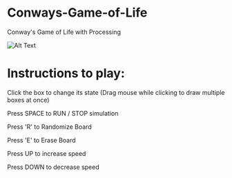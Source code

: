 # Conways-Game-of-Life
Conway's Game of Life with Processing

![Alt Text](https://im2.ezgif.com/tmp/ezgif-2-b92b1bcbc4d2.gif)

# Instructions to play:

  Click the box to change its state (Drag mouse while clicking to draw multiple boxes at once) 

  Press SPACE to RUN / STOP simulation

  Press 'R' to Randomize Board

  Press 'E' to Erase Board

  Press UP to increase speed

  Press DOWN to decrease speed

